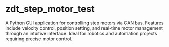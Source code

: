 # zdt_step_motor_test
A Python GUI application for controlling step motors via CAN bus. Features include velocity control, position setting, and real-time motor management through an intuitive interface. Ideal for robotics and automation projects requiring precise motor control.
